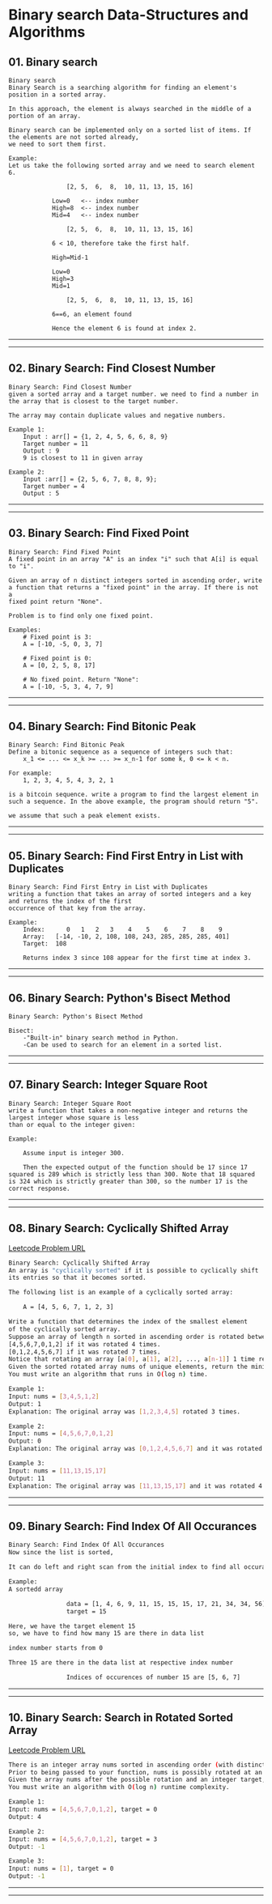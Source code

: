 # Binary search Data-Structures and Algorithms

## 01. Binary search

    Binary search
    Binary Search is a searching algorithm for finding an element's position in a sorted array.

    In this approach, the element is always searched in the middle of a portion of an array.

    Binary search can be implemented only on a sorted list of items. If the elements are not sorted already,
    we need to sort them first.

    Example:
    Let us take the following sorted array and we need to search element 6.

                    [2,	5,	6,	8,	10,	11,	13,	15,	16]

                Low=0   <-- index number
                High=8  <-- index number
                Mid=4   <-- index number

                    [2,	5,	6,	8,	10,	11,	13,	15,	16]

                6 < 10, therefore take the first half.

                High=Mid-1

                Low=0
                High=3
                Mid=1

                    [2,	5,	6,	8,	10,	11,	13,	15,	16]

                6==6, an element found

                Hence the element 6 is found at index 2.

---

---

## 02. Binary Search: Find Closest Number

    Binary Search: Find Closest Number
    given a sorted array and a target number. we need to find a number in the array that is closest to the target number.

    The array may contain duplicate values and negative numbers.

    Example 1:
        Input : arr[] = {1, 2, 4, 5, 6, 6, 8, 9}
        Target number = 11
        Output : 9
        9 is closest to 11 in given array

    Example 2:
        Input :arr[] = {2, 5, 6, 7, 8, 8, 9};
        Target number = 4
        Output : 5

---

---

## 03. Binary Search: Find Fixed Point

    Binary Search: Find Fixed Point
    A fixed point in an array "A" is an index "i" such that A[i] is equal to "i".

    Given an array of n distinct integers sorted in ascending order, write a function that returns a "fixed point" in the array. If there is not a
    fixed point return "None".

    Problem is to find only one fixed point.

    Examples:
        # Fixed point is 3:
        A = [-10, -5, 0, 3, 7]

        # Fixed point is 0:
        A = [0, 2, 5, 8, 17]

        # No fixed point. Return "None":
        A = [-10, -5, 3, 4, 7, 9]

---

---

## 04. Binary Search: Find Bitonic Peak

    Binary Search: Find Bitonic Peak
    Define a bitonic sequence as a sequence of integers such that:
        x_1 <= ... <= x_k >= ... >= x_n-1 for some k, 0 <= k < n.

    For example:
        1, 2, 3, 4, 5, 4, 3, 2, 1

    is a bitcoin sequence. write a program to find the largest element in
    such a sequence. In the above example, the program should return "5".

    we assume that such a peak element exists.

---

---

## 05. Binary Search: Find First Entry in List with Duplicates

    Binary Search: Find First Entry in List with Duplicates
    writing a function that takes an array of sorted integers and a key and returns the index of the first
    occurrence of that key from the array.

    Example:
        Index:      0   1   2   3    4    5    6    7    8    9
        Array:   [-14, -10, 2, 108, 108, 243, 285, 285, 285, 401]
        Target:  108

        Returns index 3 since 108 appear for the first time at index 3.

---

---

## 06. Binary Search: Python's Bisect Method

    Binary Search: Python's Bisect Method

    Bisect:
        -"Built-in" binary search method in Python.
        -Can be used to search for an element in a sorted list.

---

---

## 07. Binary Search: Integer Square Root

    Binary Search: Integer Square Root
    write a function that takes a non-negative integer and returns the largest integer whose square is less
    than or equal to the integer given:

    Example:

        Assume input is integer 300.

        Then the expected output of the function should be 17 since 17 squared is 289 which is strictly less than 300. Note that 18 squared is 324 which is strictly greater than 300, so the number 17 is the correct response.

---

---

## 08. Binary Search: Cyclically Shifted Array

[Leetcode Problem URL](https://leetcode.com/problems/find-minimum-in-rotated-sorted-array/)

```bash
Binary Search: Cyclically Shifted Array
An array is "cyclically sorted" if it is possible to cyclically shift
its entries so that it becomes sorted.

The following list is an example of a cyclically sorted array:

    A = [4, 5, 6, 7, 1, 2, 3]

Write a function that determines the index of the smallest element
of the cyclically sorted array.
Suppose an array of length n sorted in ascending order is rotated between 1 and n times. For example, the array nums = [0,1,2,4,5,6,7] might become:
[4,5,6,7,0,1,2] if it was rotated 4 times.
[0,1,2,4,5,6,7] if it was rotated 7 times.
Notice that rotating an array [a[0], a[1], a[2], ..., a[n-1]] 1 time results in the array [a[n-1], a[0], a[1], a[2], ..., a[n-2]].
Given the sorted rotated array nums of unique elements, return the minimum element of this array.
You must write an algorithm that runs in O(log n) time.

Example 1:
Input: nums = [3,4,5,1,2]
Output: 1
Explanation: The original array was [1,2,3,4,5] rotated 3 times.

Example 2:
Input: nums = [4,5,6,7,0,1,2]
Output: 0
Explanation: The original array was [0,1,2,4,5,6,7] and it was rotated 4 times.

Example 3:
Input: nums = [11,13,15,17]
Output: 11
Explanation: The original array was [11,13,15,17] and it was rotated 4 times.
```

---

---

## 09. Binary Search: Find Index Of All Occurances

```bash
Binary Search: Find Index Of All Occurances
Now since the list is sorted,

It can do left and right scan from the initial index to find all occurances of a given element.

Example:
A sortedd array

                data = [1, 4, 6, 9, 11, 15, 15, 15, 17, 21, 34, 34, 56]
                target = 15

Here, we have the target element 15
so, we have to find how many 15 are there in data list

index number starts from 0

Three 15 are there in the data list at respective index number

                Indices of occurences of number 15 are [5, 6, 7]
```

---

---

## 10. Binary Search: Search in Rotated Sorted Array

[Leetcode Problem URL](https://leetcode.com/problems/search-in-rotated-sorted-array/)

```bash
There is an integer array nums sorted in ascending order (with distinct values).
Prior to being passed to your function, nums is possibly rotated at an unknown pivot index k (1 <= k < nums.length) such that the resulting array is [nums[k], nums[k+1], ..., nums[n-1], nums[0], nums[1], ..., nums[k-1]] (0-indexed). For example, [0,1,2,4,5,6,7] might be rotated at pivot index 3 and become [4,5,6,7,0,1,2].
Given the array nums after the possible rotation and an integer target, return the index of target if it is in nums, or -1 if it is not in nums.
You must write an algorithm with O(log n) runtime complexity.

Example 1:
Input: nums = [4,5,6,7,0,1,2], target = 0
Output: 4

Example 2:
Input: nums = [4,5,6,7,0,1,2], target = 3
Output: -1

Example 3:
Input: nums = [1], target = 0
Output: -1
```

---

---
